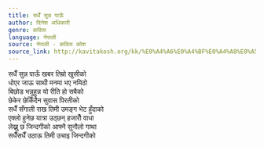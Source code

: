 ```yaml
---
title: सधैँ सुन्न पाऊँ
author: दिनेश अधिकारी
genre: कविता
language: नेपाली
source: नेपाली - कविता कोश
source_link: http://kavitakosh.org/kk/%E0%A4%A6%E0%A4%BF%E0%A4%A8%E0%A5%87%E0%A4%B6_%E0%A4%85%E0%A4%A7%E0%A4%BF%E0%A4%95%E0%A4%BE%E0%A4%B0%E0%A5%80
---
```


सधैँ सुन्न पाऊँ खबर तिम्रो खुसीको  
धोएर जाऊ साथी मनमा भए नमिठो  
बिछोड भन्नुहुन्न यो रीति हो सबैको  
छेकेर छेकिँदैन सुवास पिरतीको  
सधैँ सँगाली राख तिमी उमङ्ग भेट हुँदाको  
एक्लो हुनेछ यात्रा उठ्छन् हजारौँ वाधा  
लेख्नु छ जिन्दगीको आफ्नै सुनौलो गाथा  
सधैँसधैँ उठाऊ तिमी उचाइ जिन्दगीको
